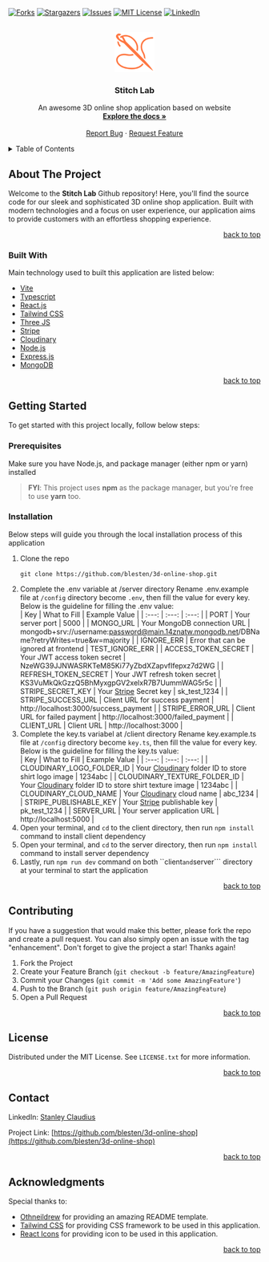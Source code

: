 <div id="top"></div>

[![Forks][forks-shield]][forks-url]
[![Stargazers][stars-shield]][stars-url]
[![Issues][issues-shield]][issues-url]
[![MIT License][license-shield]][license-url]
[![LinkedIn][linkedin-shield]][linkedin-url]

<br />
<div align="center">
  <a href="https://github.com/blesten/3d-online-shop">
    <img src="client/public/images/logo.svg" alt="Logo" width="80" height="80">
  </a>

  <h3 align="center">Stitch Lab</h3>

  <p align="center">
    An awesome 3D online shop application based on website
    <br />
    <a href="https://github.com/blesten/3d-online-shop"><strong>Explore the docs »</strong></a>
    <br />
    <br />
    <a href="https://github.com/blesten/3d-online-shop/issues">Report Bug</a>
    ·
    <a href="https://github.com/blesten/3d-online-shop/issues">Request Feature</a>
  </p>
</div>

<details>
  <summary>Table of Contents</summary>
  <ol>
    <li>
      <a href="#about-the-project">About The Project</a>
      <ul>
        <li><a href="#built-with">Built With</a></li>
      </ul>
    </li>
    <li>
      <a href="#getting-started">Getting Started</a>
      <ul>
        <li><a href="#prerequisites">Prerequisites</a></li>
        <li><a href="#installation">Installation</a></li>
      </ul>
    </li>
    <li><a href="#contributing">Contributing</a></li>
    <li><a href="#license">License</a></li>
    <li><a href="#contact">Contact</a></li>
    <li><a href="#acknowledgments">Acknowledgments</a></li>
  </ol>
</details>

## About The Project

Welcome to the **Stitch Lab** Github repository! Here, you'll find the source code for our sleek and sophisticated 3D online shop application. Built with modern technologies and a focus on user experience, our application aims to provide customers with an effortless shopping experience.

<p align="right"><a href="#top">back to top</a></p>

### Built With

Main technology used to built this application are listed below:

* [Vite](https://www.vite.dev/)
* [Typescript](https://www.typescriptlang.org/)
* [React.js](https://www.reactjs.org/)
* [Tailwind CSS](https://www.tailwindcss.com/)
* [Three JS](https://threejs.org/)
* [Stripe](https://stripe.com/)
* [Cloudinary](https://cloudinary.com/)
* [Node.js](https://www.nodejs.org/)
* [Express.js](https://www.expressjs.com/)
* [MongoDB](https://www.mongodb.com/cloud/atlas/)

<p align="right"><a href="#top">back to top</a></p>

## Getting Started

To get started with this project locally, follow below steps:

### Prerequisites

Make sure you have Node.js, and package manager (either npm or yarn) installed

>**FYI**: This project uses **npm** as the package manager, but you're free to use **yarn** too.

### Installation

Below steps will guide you through the local installation process of this application

1. Clone the repo
   ```
   git clone https://github.com/blesten/3d-online-shop.git
   ```
2. Complete the .env variable at /server directory
Rename .env.example file at ```/config``` directory become ```.env```, then fill the value for every key. Below is the guideline for filling the .env value:<br/>
    | Key | What to Fill | Example Value |
    | :---: | :---: | :---: |
    | PORT | Your server port | 5000 |
    | MONGO_URL | Your MongoDB connection URL | mongodb+srv://username:password@main.14znatw.mongodb.net/DBName?retryWrites=true&w=majority |
    | IGNORE_ERR | Error that can be ignored at frontend | TEST_IGNORE_ERR |
    | ACCESS_TOKEN_SECRET | Your JWT access token secret | NzeWG39JJNWASRKTeM85Ki77yZbdXZapvfIfepxz7d2WG |
    | REFRESH_TOKEN_SECRET | Your JWT refresh token secret | KS3VuMkQkGzzQ5BhMyxgpGV2xelxR7B7UummWAG5r5c |
    | STRIPE_SECRET_KEY | Your <a href="https://www.stripe.com/">Stripe</a> Secret key | sk_test_1234 |
    | STRIPE_SUCCESS_URL | Client URL for success payment | http://localhost:3000/success_payment |
    | STRIPE_ERROR_URL | Client URL for failed payment | http://localhost:3000/failed_payment |
    | CLIENT_URL | Client URL | http://localhost:3000 |
3. Complete the key.ts variabel at /client directory
Rename key.example.ts file at ```/config``` directory become ```key.ts```, then fill the value for every key. Below is the guideline for filling the key.ts value:<br/>
    | Key | What to Fill | Example Value |
    | :---: | :---: | :---: |
    | CLOUDINARY_LOGO_FOLDER_ID | Your <a href="https://cloudinary.com/">Cloudinary</a> folder ID to store shirt logo image | 1234abc |
    | CLOUDINARY_TEXTURE_FOLDER_ID | Your <a href="https://www.cloudinary.com/">Cloudinary</a> folder ID to store shirt texture image | 1234abc |
    | CLOUDINARY_CLOUD_NAME | Your <a href="https://www.cloudinary.com/">Cloudinary</a> cloud name | abc_1234 |
    | STRIPE_PUBLISHABLE_KEY | Your <a href="https://www.stripe.com/">Stripe</a> publishable key | pk_test_1234 |
    | SERVER_URL | Your server application URL | http://localhost:5000 |
4. Open your terminal, and ```cd``` to the client directory, then run ```npm install``` command to install client dependency
5. Open your terminal, and ```cd``` to the server directory, then run ```npm install``` command to install server dependency
6. Lastly, run ```npm run dev``` command on both ``client``` and ```server``` directory at your terminal to start the application

<p align="right"><a href="#top">back to top</a></p>

## Contributing

If you have a suggestion that would make this better, please fork the repo and create a pull request. You can also simply open an issue with the tag "enhancement".
Don't forget to give the project a star! Thanks again!

1. Fork the Project
2. Create your Feature Branch (`git checkout -b feature/AmazingFeature`)
3. Commit your Changes (`git commit -m 'Add some AmazingFeature'`)
4. Push to the Branch (`git push origin feature/AmazingFeature`)
5. Open a Pull Request

<p align="right"><a href="#top">back to top</a></p>

## License

Distributed under the MIT License. See `LICENSE.txt` for more information.

<p align="right"><a href="#top">back to top</a></p>

## Contact

LinkedIn: [Stanley Claudius](https://www.linkedin.com/in/stanleyclaudius)

Project Link: [https://github.com/blesten/3d-online-shop](https://github.com/blesten/3d-online-shop)

<p align="right"><a href="#top">back to top</a></p>

## Acknowledgments

Special thanks to:

* [Othneildrew](https://github.com/othneildrew/) for providing an amazing README template.
* [Tailwind CSS](https://tailwindcss.com) for providing CSS framework to be used in this application.
* [React Icons](https://react-icons.github.io/react-icons/) for providing icon to be used in this application.

<p align="right"><a href="#top">back to top</a></p>

[forks-shield]: https://img.shields.io/github/forks/blesten/3d-online-shop.svg?style=for-the-badge
[forks-url]: https://github.com/blesten/3d-online-shop/network/members
[stars-shield]: https://img.shields.io/github/stars/blesten/3d-online-shop.svg?style=for-the-badge
[stars-url]: https://github.com/blesten/3d-online-shop/stargazers
[issues-shield]: https://img.shields.io/github/issues/blesten/3d-online-shop.svg?style=for-the-badge
[issues-url]: https://github.com/blesten/3d-online-shop/issues
[license-shield]: https://img.shields.io/github/license/blesten/3d-online-shop.svg?style=for-the-badge
[license-url]: https://github.com/blesten/3d-online-shop/blob/master/LICENSE.txt
[linkedin-shield]: https://img.shields.io/badge/-LinkedIn-black.svg?style=for-the-badge&logo=linkedin&colorB=555
[linkedin-url]: https://linkedin.com/in/stanleyclaudius